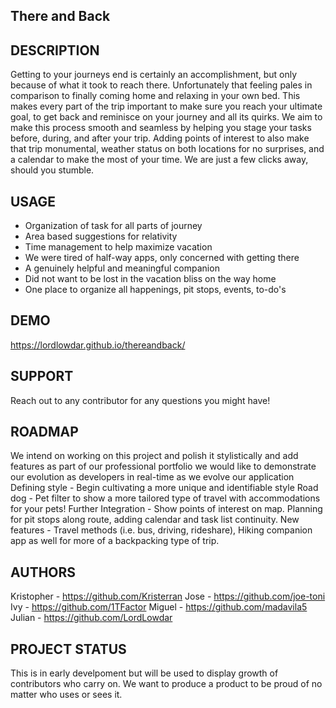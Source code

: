 ## There and Back

## DESCRIPTION

Getting to your journeys end is certainly an accomplishment, but only because of what it took to reach there. Unfortunately that feeling pales in comparison to finally coming home and relaxing in your own bed. This makes every part of the trip important to make sure you reach your ultimate goal, to get back and reminisce on your journey and all its quirks. We aim to make this process smooth and seamless by helping you stage your tasks before, during, and after your trip. Adding points of interest to also make that trip monumental, weather status on both locations for no surprises, and a calendar to make the most of your time. We are just a few clicks away, should you stumble.

## USAGE

- Organization of task for all parts of journey
- Area based suggestions for relativity
- Time management to help maximize vacation
- We were tired of half-way apps, only concerned with getting there
- A genuinely helpful and meaningful companion
- Did not want to be lost in the vacation bliss on the way home
- One place to organize all happenings, pit stops, events, to-do's

## DEMO

https://lordlowdar.github.io/thereandback/

## SUPPORT

Reach out to any contributor for any questions you might have!

## ROADMAP

We intend on working on this project and polish it stylistically and add features as part of our professional portfolio we would like to demonstrate our evolution as developers in real-time as we evolve our application
Defining style - Begin cultivating a more unique and identifiable style
Road dog - Pet filter to show a more tailored type of travel with accommodations for your pets!
Further Integration - Show points of interest on map. Planning for pit stops along route, adding calendar and task list continuity.
New features - Travel methods (i.e. bus, driving, rideshare), Hiking companion app as well for more of a backpacking type of trip.

## AUTHORS

Kristopher - https://github.com/Kristerran
Jose - https://github.com/joe-toni
Ivy - https://github.com/1TFactor
Miguel - https://github.com/madavila5
Julian - https://github.com/LordLowdar

## PROJECT STATUS

This is in early develpoment but will be used to display growth of contributors who carry on. We want to produce a product to be proud of no matter who uses or sees it.
